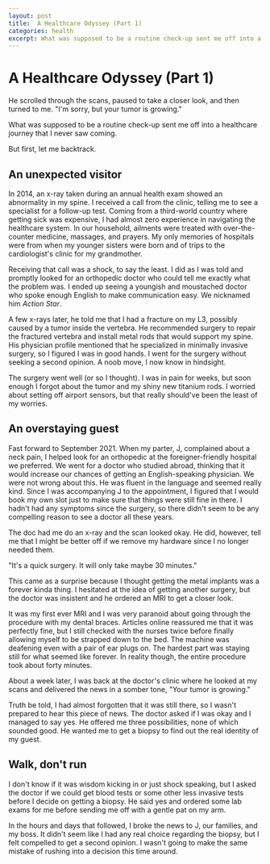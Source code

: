 ```yaml
---
layout: post
title:  A Healthcare Odyssey (Part 1)
categories: health
excerpt: What was supposed to be a routine check-up sent me off into a healthcare journey that I never saw coming.
---
```


# A Healthcare Odyssey (Part 1)

He scrolled through the scans, paused to take a closer look, and then turned to me. "I'm sorry, but your tumor is growing."

What was supposed to be a routine check-up sent me off into a healthcare journey that I never saw coming.

But first, let me backtrack.

## An unexpected visitor
In 2014, an x-ray taken during an annual health exam showed an abnormality in my spine. I received a call from the clinic, telling me to see a specialist for a follow-up test. Coming from a third-world country where getting sick was expensive, I had almost zero experience in navigating the healthcare system. In our household, ailments were treated with over-the-counter medicine, massages, and prayers. My only memories of hospitals were from when my younger sisters were born and of trips to the cardiologist's clinic for my grandmother.

Receiving that call was a shock, to say the least. I did as I was told and promptly looked for an orthopedic doctor who could tell me exactly what the problem was. I ended up seeing a youngish and moustached doctor who spoke enough English to make communication easy. We nicknamed him _Action Star_.

A few x-rays later, he told me that I had a fracture on my L3, possibly caused by a tumor inside the vertebra. He recommended surgery to repair the fractured vertebra and install metal rods that would support my spine. His physician profile mentioned that he specialized in minimally invasive surgery, so I figured I was in good hands. I went for the surgery without seeking a second opinion. A noob move, I now know in hindsight.

The surgery went well (or so I thought). I was in pain for weeks, but soon enough I forgot about the tumor and my shiny new titanium rods. I worried about setting off airport sensors, but that really should've been the least of my worries.

## An overstaying guest
Fast forward to September 2021. When my parter, J, complained about a neck pain, I helped look for an orthopedic at the foreigner-friendly hospital we preferred. We went for a doctor who studied abroad, thinking that it would increase our chances of getting an English-speaking physician. We were not wrong about this. He was fluent in the language and seemed really kind. Since I was accompanying J to the appointment, I figured that I would book my own slot just to make sure that things were still fine in there. I hadn't had any symptoms since the surgery, so there didn't seem to be any compelling reason to see a doctor all these years.

The doc had me do an x-ray and the scan looked okay. He did, however, tell me that I might be better off if we remove my hardware since I no longer needed them.  

"It's a quick surgery. It will only take maybe 30 minutes."  

This came as a surprise because I thought getting the metal implants was a forever kinda thing. I hesitated at the idea of getting another surgery, but the doctor was insistent and he ordered an MRI to get a closer look.

It was my first ever MRI and I was very paranoid about going through the procedure with my dental braces. Articles online reassured me that it was perfectly fine, but I still checked with the nurses twice before finally allowing myself to be strapped down to the bed. The machine was deafening even with a pair of ear plugs on. The hardest part was staying still for what seemed like forever. In reality though, the entire procedure took about forty minutes.

About a week later, I was back at the doctor's clinic where he looked at my scans and delivered the news in a somber tone, "Your tumor is growing."

Truth be told, I had almost forgotten that it was still there, so I wasn't prepared to hear this piece of news. The doctor asked if I was okay and I managed to say yes. He offered me three possibilities, none of which sounded good. He wanted me to get a biopsy to find out the real identity of my guest.

## Walk, don't run
I don't know if it was wisdom kicking in or just shock speaking, but I asked the doctor if we could get blood tests or some other less invasive tests before I decide on getting a biopsy. He said yes and ordered some lab exams for me before sending me off with a gentle pat on my arm.

In the hours and days that followed, I broke the news to J, our families, and my boss. It didn't seem like I had any real choice regarding the biopsy, but I felt compelled to get a second opinion. I wasn't going to make the same mistake of rushing into a decision this time around.
